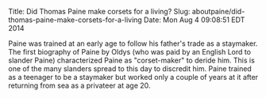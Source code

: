 Title: Did Thomas Paine make corsets for a living?
Slug: aboutpaine/did-thomas-paine-make-corsets-for-a-living
Date: Mon Aug  4 09:08:51 EDT 2014

   Paine was trained at an early age to follow his father's trade as a
   staymaker.  The first biography of Paine by Oldys (who was paid by
   an English Lord to slander Paine) characterized Paine as "corset-maker" to
   deride him. This is one of the many slanders spread to this day to
   discredit him. Paine trained as a teenager to be a staymaker but
   worked only a couple of years at it after returning from sea as a privateer at age 20.
